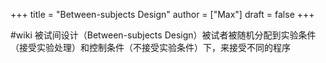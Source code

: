 +++
title = "Between-subjects Design"
author = ["Max"]
draft = false
+++

\#wiki
被试间设计（Between-subjects Design）被试者被随机分配到实验条件（接受实验处理）和控制条件（不接受实验条件）下，来接受不同的程序
